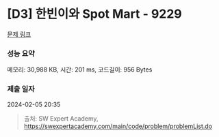 # [D3] 한빈이와 Spot Mart - 9229 

[문제 링크](https://swexpertacademy.com/main/code/problem/problemDetail.do?contestProbId=AW8Wj7cqbY0DFAXN) 

### 성능 요약

메모리: 30,988 KB, 시간: 201 ms, 코드길이: 956 Bytes

### 제출 일자

2024-02-05 20:35



> 출처: SW Expert Academy, https://swexpertacademy.com/main/code/problem/problemList.do